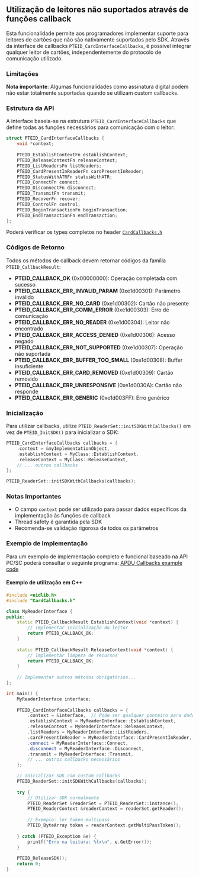 ## Utilização de leitores não suportados através de funções callback

Esta funcionalidade permite aos programadores implementar suporte para leitores de cartões que não são nativamente suportados pelo SDK. Através da interface de callbacks `PTEID_CardInterfaceCallbacks`, é possível integrar qualquer leitor de cartões, independentemente do protocolo de comunicação utilizado.

### Limitações

**Nota importante**: Algumas funcionalidades como assinatura digital podem não estar totalmente suportadas quando se utilizam custom callbacks.

### Estrutura da API

A interface baseia-se na estrutura `PTEID_CardInterfaceCallbacks` que define todas as funções necessários para comunicação com o leitor:

```c
struct PTEID_CardInterfaceCallbacks {
    void *context;
    
    PTEID_EstablishContextFn establishContext;
    PTEID_ReleaseContextFn releaseContext;
    PTEID_ListReadersFn listReaders;
    PTEID_CardPresentInReaderFn cardPresentInReader;
    PTEID_StatusWithATRFn statusWithATR;
    PTEID_ConnectFn connect;
    PTEID_DisconnectFn disconnect;
    PTEID_TransmitFn transmit;
    PTEID_RecoverFn recover;
    PTEID_ControlFn control;
    PTEID_BeginTransactionFn beginTransaction;
    PTEID_EndTransactionFn endTransaction;
};
```

Poderá verificar os types completos no header [`CardCallbacks.h`](https://github.com/amagovpt/autenticacao.gov/blob/master/pteid-mw-pt/_src/eidmw/eidlib/CardCallbacks.h)

### Códigos de Retorno

Todos os métodos de callback devem retornar códigos da família `PTEID_CallbackResult`:

- **PTEID_CALLBACK_OK** (0x00000000): Operação completada com sucesso
- **PTEID_CALLBACK_ERR_INVALID_PARAM** (0xe1d00301): Parâmetro inválido
- **PTEID_CALLBACK_ERR_NO_CARD** (0xe1d00302): Cartão não presente
- **PTEID_CALLBACK_ERR_COMM_ERROR** (0xe1d00303): Erro de comunicação
- **PTEID_CALLBACK_ERR_NO_READER** (0xe1d00304): Leitor não encontrado
- **PTEID_CALLBACK_ERR_ACCESS_DENIED** (0xe1d00306): Acesso negado
- **PTEID_CALLBACK_ERR_NOT_SUPPORTED** (0xe1d00307): Operação não suportada
- **PTEID_CALLBACK_ERR_BUFFER_TOO_SMALL** (0xe1d00308): Buffer insuficiente
- **PTEID_CALLBACK_ERR_CARD_REMOVED** (0xe1d00309): Cartão removido
- **PTEID_CALLBACK_ERR_UNRESPONSIVE** (0xe1d0030A): Cartão não responde
- **PTEID_CALLBACK_ERR_GENERIC** (0xe1d003FF): Erro genérico

### Inicialização

Para utilizar callbacks, utilize `PTEID_ReaderSet::initSDKWithCallbacks()` em vez de `PTEID_InitSDK()` para inicializar o SDK:

```cpp
PTEID_CardInterfaceCallbacks callbacks = {
    .context = &myImplementationObject,
    .establishContext = MyClass::EstablishContext,
    .releaseContext = MyClass::ReleaseContext,
    // ... outros callbacks
};

PTEID_ReaderSet::initSDKWithCallbacks(callbacks);
```

### Notas Importantes

* O campo `context` pode ser utilizado para passar dados específicos da implementação às funções de callback
* Thread safety é garantida pela SDK
* Recomenda-se validação rigorosa de todos os parâmetros

### Exemplo de Implementação

Para um exemplo de implementação completo e funcional baseado na API PC/SC poderá consultar o seguinte programa: [APDU Callbacks example code](https://github.com/amagovpt/docs.autenticacao.gov/blob/main/multipass/apdu_callbacks.cpp)

#### Exemplo de utilização em C++

```cpp
#include <eidlib.h>
#include "CardCallbacks.h"

class MyReaderInterface {
public:
    static PTEID_CallbackResult EstablishContext(void *context) {
        // Implementar inicialização do leitor
        return PTEID_CALLBACK_OK;
    }
    
    static PTEID_CallbackResult ReleaseContext(void *context) {
        // Implementar limpeza de recursos
        return PTEID_CALLBACK_OK;
    }
    
    // Implementar outros métodos obrigatórios...
};

int main() {
    MyReaderInterface interface;
    
    PTEID_CardInterfaceCallbacks callbacks = {
        .context = &interface,  // Pode ser qualquer ponteiro para dados específicos
        .establishContext = MyReaderInterface::EstablishContext,
        .releaseContext = MyReaderInterface::ReleaseContext,
        .listReaders = MyReaderInterface::ListReaders,
        .cardPresentInReader = MyReaderInterface::CardPresentInReader,
        .connect = MyReaderInterface::Connect,
        .disconnect = MyReaderInterface::Disconnect,
        .transmit = MyReaderInterface::Transmit,
        // ... outros callbacks necessários
    };

    // Inicializar SDK com custom callbacks
    PTEID_ReaderSet::initSDKWithCallbacks(callbacks);
    
    try {
        // Utilizar SDK normalmente
        PTEID_ReaderSet &readerSet = PTEID_ReaderSet::instance();
        PTEID_ReaderContext &readerContext = readerSet.getReader();
        
        // Exemplo: ler token multipass
        PTEID_ByteArray token = readerContext.getMultiPassToken();
        
    } catch (PTEID_Exception &e) {
        printf("Erro na leitura: %lx\n", e.GetError());
    }
    
    PTEID_ReleaseSDK();
    return 0;
}
```
